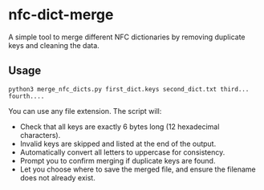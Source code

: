 # nfc-dict-merge

A simple tool to merge different NFC dictionaries by removing duplicate keys and cleaning the data.

## Usage
```
python3 merge_nfc_dicts.py first_dict.keys second_dict.txt third... fourth....
```

You can use any file extension. The script will:
- Check that all keys are exactly 6 bytes long (12 hexadecimal characters).
- Invalid keys are skipped and listed at the end of the output.
- Automatically convert all letters to uppercase for consistency.
- Prompt you to confirm merging if duplicate keys are found.
- Let you choose where to save the merged file, and ensure the filename does not already exist.
